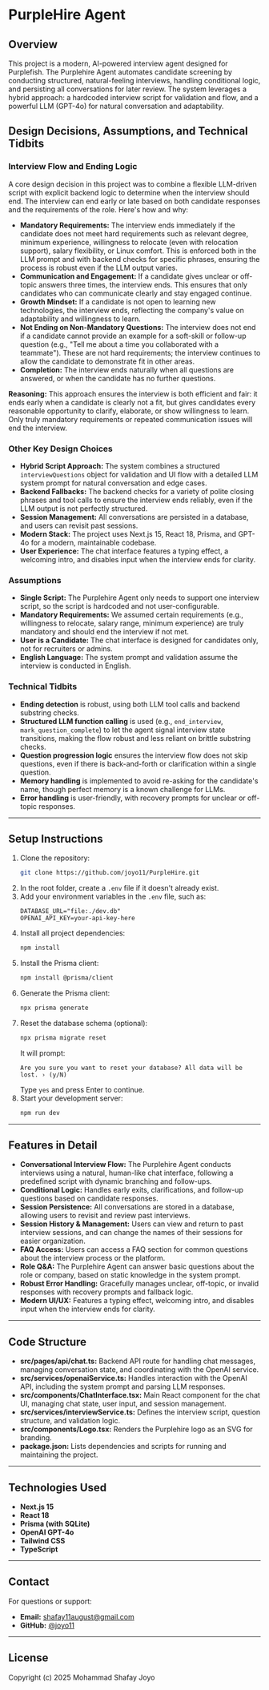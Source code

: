 # PurpleHire Agent

## Overview
This project is a modern, AI-powered interview agent designed for Purplefish. The Purplehire Agent automates candidate screening by conducting structured, natural-feeling interviews, handling conditional logic, and persisting all conversations for later review. The system leverages a hybrid approach: a hardcoded interview script for validation and flow, and a powerful LLM (GPT-4o) for natural conversation and adaptability.


## Design Decisions, Assumptions, and Technical Tidbits

### Interview Flow and Ending Logic
A core design decision in this project was to combine a flexible LLM-driven script with explicit backend logic to determine when the interview should end. The interview can end early or late based on both candidate responses and the requirements of the role. Here's how and why:

- **Mandatory Requirements:**
  The interview ends immediately if the candidate does not meet hard requirements such as relevant degree, minimum experience, willingness to relocate (even with relocation support), salary flexibility, or Linux comfort. This is enforced both in the LLM prompt and with backend checks for specific phrases, ensuring the process is robust even if the LLM output varies.
- **Communication and Engagement:**
  If a candidate gives unclear or off-topic answers three times, the interview ends. This ensures that only candidates who can communicate clearly and stay engaged continue.
- **Growth Mindset:**
  If a candidate is not open to learning new technologies, the interview ends, reflecting the company's value on adaptability and willingness to learn.
- **Not Ending on Non-Mandatory Questions:**
  The interview does not end if a candidate cannot provide an example for a soft-skill or follow-up question (e.g., "Tell me about a time you collaborated with a teammate"). These are not hard requirements; the interview continues to allow the candidate to demonstrate fit in other areas.
- **Completion:**
  The interview ends naturally when all questions are answered, or when the candidate has no further questions.

**Reasoning:**
This approach ensures the interview is both efficient and fair: it ends early when a candidate is clearly not a fit, but gives candidates every reasonable opportunity to clarify, elaborate, or show willingness to learn. Only truly mandatory requirements or repeated communication issues will end the interview.

### Other Key Design Choices
- **Hybrid Script Approach:**
  The system combines a structured `interviewQuestions` object for validation and UI flow with a detailed LLM system prompt for natural conversation and edge cases.
- **Backend Fallbacks:**
  The backend checks for a variety of polite closing phrases and tool calls to ensure the interview ends reliably, even if the LLM output is not perfectly structured.
- **Session Management:**
  All conversations are persisted in a database, and users can revisit past sessions.
- **Modern Stack:**
  The project uses Next.js 15, React 18, Prisma, and GPT-4o for a modern, maintainable codebase.
- **User Experience:**
  The chat interface features a typing effect, a welcoming intro, and disables input when the interview ends for clarity.

### Assumptions
- **Single Script:**
  The Purplehire Agent only needs to support one interview script, so the script is hardcoded and not user-configurable.
- **Mandatory Requirements:**
  We assumed certain requirements (e.g., willingness to relocate, salary range, minimum experience) are truly mandatory and should end the interview if not met.
- **User is a Candidate:**
  The chat interface is designed for candidates only, not for recruiters or admins.
- **English Language:**
  The system prompt and validation assume the interview is conducted in English.

### Technical Tidbits
- **Ending detection** is robust, using both LLM tool calls and backend substring checks.
- **Structured LLM function calling** is used (e.g., `end_interview`, `mark_question_complete`) to let the agent signal interview state transitions, making the flow robust and less reliant on brittle substring checks.
- **Question progression logic** ensures the interview flow does not skip questions, even if there is back-and-forth or clarification within a single question.
- **Memory handling** is implemented to avoid re-asking for the candidate's name, though perfect memory is a known challenge for LLMs.
- **Error handling** is user-friendly, with recovery prompts for unclear or off-topic responses.

---

## Setup Instructions

1. Clone the repository:
   ```bash
   git clone https://github.com/joyo11/PurpleHire.git
   ```
2. In the root folder, create a `.env` file if it doesn't already exist.
3. Add your environment variables in the `.env` file, such as:
   ```env
   DATABASE_URL="file:./dev.db"
   OPENAI_API_KEY=your-api-key-here
   ```
4. Install all project dependencies:
   ```bash
   npm install
   ```
5. Install the Prisma client:
   ```bash
   npm install @prisma/client
   ```
6. Generate the Prisma client:
   ```bash
   npx prisma generate
   ```
7. Reset the database schema (optional):
   ```bash
   npx prisma migrate reset
   ```
   It will prompt:
   ```
   Are you sure you want to reset your database? All data will be lost. › (y/N)
   ```
   Type `yes` and press Enter to continue.
8. Start your development server:
   ```bash
   npm run dev
   ```

---

## Features in Detail
- **Conversational Interview Flow:**
  The Purplehire Agent conducts interviews using a natural, human-like chat interface, following a predefined script with dynamic branching and follow-ups.
- **Conditional Logic:**
  Handles early exits, clarifications, and follow-up questions based on candidate responses.
- **Session Persistence:**
  All conversations are stored in a database, allowing users to revisit and review past interviews.
- **Session History & Management:**
  Users can view and return to past interview sessions, and can change the names of their sessions for easier organization.
- **FAQ Access:**
  Users can access a FAQ section for common questions about the interview process or the platform.
- **Role Q&A:**
  The Purplehire Agent can answer basic questions about the role or company, based on static knowledge in the system prompt.
- **Robust Error Handling:**
  Gracefully manages unclear, off-topic, or invalid responses with recovery prompts and fallback logic.
- **Modern UI/UX:**
  Features a typing effect, welcoming intro, and disables input when the interview ends for clarity.

---

## Code Structure
- **src/pages/api/chat.ts:** Backend API route for handling chat messages, managing conversation state, and coordinating with the OpenAI service.
- **src/services/openaiService.ts:** Handles interaction with the OpenAI API, including the system prompt and parsing LLM responses.
- **src/components/ChatInterface.tsx:** Main React component for the chat UI, managing chat state, user input, and session management.
- **src/services/interviewService.ts:** Defines the interview script, question structure, and validation logic.
- **src/components/Logo.tsx:** Renders the Purplehire logo as an SVG for branding.
- **package.json:** Lists dependencies and scripts for running and maintaining the project.

---

## Technologies Used
- **Next.js 15**
- **React 18**
- **Prisma (with SQLite)**
- **OpenAI GPT-4o**
- **Tailwind CSS**
- **TypeScript**

---

## Contact
For questions or support:

- **Email:** shafay11august@gmail.com
- **GitHub:** [@joyo11](https://github.com/joyo11)

---

## License
Copyright (c) 2025 Mohammad Shafay Joyo


